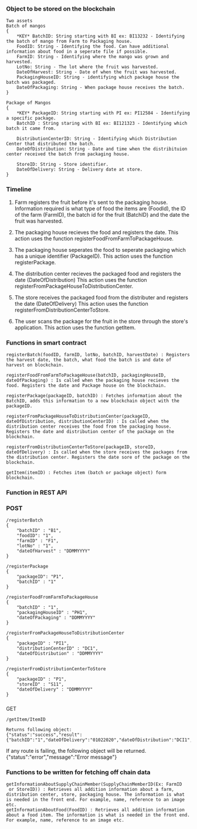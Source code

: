 ### Object to be stored on the blockchain
```
Two assets 
Batch of mangos
{
    *KEY* BatchID: String starting with BI ex: BI13232 - Identifying the batch of mango from Farm to Packaging house.
    FoodID: String - Identifying the food. Can have additional information about food in a seperate file if possible.
    FarmID: String - Identifying where the mango was grown and harvested.
    LotNo: String - The lot where the fruit was harvested.
    DateOfHarvest: String - Date of when the fruit was harvested.
    PackagingHouseID: String - identifying which package house the batch was packaged.
    DateOfPackaging: String - When package house receives the batch.
}

Package of Mangos
{
    *KEY* PackageID: String starting with PI ex: PI12584 - Identifying a specific package.
    BatchID : String staring with BI ex: BI121323 - Identifying which batch it came from.
    
    DistributionCenterID: String - Identifying which Distribution Center that distributed the batch.
    DateOfDistribution: String - Date and time when the distribituion center received the batch from packaging house.

    StoreID: String - Store identifier.
	DateOfDelivery: String - Delivery date at store.
}
```

### Timeline
1. Farm registers the fruit before it's sent to the packaging house. Information required is what type of food the items are (FoodId), the ID of the farm (FarmID), the batch id for the fruit (BatchID) and the date the fruit was harvested.

2. The packaging house recieves the food and registers the date. This action uses the function registerFoodFromFarmToPackageHouse.

3. The packaging house seperates the food to seperate packaging which has a unique identifier (PackageID). 
This action uses the function registerPackage.

4. The distribution center recieves the packaged food and registers the date (DateOfDistribution)
This action uses the function registerFromPackageHouseToDistributionCenter.

5. The store receives the packaged food from the distributer and registers the date (DateOfDelivery)
This action uses the function registerFromDistributionCenterToStore.

6.  The user scans the package for the fruit in the store through the store's application. This action uses the function getItem.

###  Functions in smart contract
```
registerBatch(foodID, farmID, lotNo, batchID, harvestDate) : Registers the harvest date, the batch, what food the batch is and date of harvest on blockchain.

registerFoodFromFarmToPackageHouse(batchID, packagingHouseID, dateOfPackaging) : Is called when the packaging house recieves the food. Registers the date and Package house on the blockchain.

registerPackage(packageID, batchID) : Fetches information about the BatchID, adds this information to a new blockchain object with the packageID.

registerFromPackageHouseToDistributionCenter(packageID, dateOfDistribution, distributionCenterID) : Is called when the distribution center receives the food from the packaging house. Registers the date and distribution center of the package on the blockchain.

registerFromDistributionCenterToStore(packageID, storeID, dateOfDelivery) : Is called when the store receives the packages from the distribution center. Registers the date sore of the package on the blockchain.

getItem(itemID) : Fetches item (batch or package object) form blockchain.
```

### Function in REST API

### POST
```
/registerBatch 
{ 
	"batchID" : "B1", 
	"foodID": "1",
	"farmID" : "F1",
	"lotNo" : "1",
	"dateOfHarvest" : "DDMMYYYY"
}
```

```
/registerPackage 
{ 
	"packageID": "P1",
	"batchID" : "1"
}
```

```
/registerFoodFromFarmToPackageHouse 
{ 
	"batchID" : "1",
	"packagingHouseID" : "PH1",
	"dateOfPackaging" : "DDMMYYYY"
}
```

```
/registerFromPackageHouseToDistributionCenter 
{ 
	"packageID" : "PI1",
	"distributionCenterID" : "DC1",
	"dateOfDistribution" : "DDMMYYYY"
}
```

```
/registerFromDistributionCenterToStore 
{ 
	"packageID" : "P1",
	"storeID" : "S11",
	"dateOfDelivery" : "DDMMYYYY"
}
```

###
GET
```
/getItem/ItemID  

Returns following object:
{"status":"success","result":{"batchID":"1","dateOfDelivery":"01022020","dateOfDistribution":"DCI1","distributionCenterID":"01022020","packageID":"PI1","storeID":"SI11"}}
```

If any route is failing, the following object will be returned.
{"status":"error","message":"Error message"}

### Functions to be written for fetching off chain data
```
getInformationAboutSupplyChainMember(SupplyChainMemberID(Ex: FarmID
 or StoreID)) : Retrieves all addition information about a farm, distribution center, store, packaging house. The information is what is needed in the front end. For example, name, reference to an image etc.
getInformationAboutFood(FoodID) : Retrieves all addition information about a food item. The information is what is needed in the front end. For example, name, reference to an image etc.
```